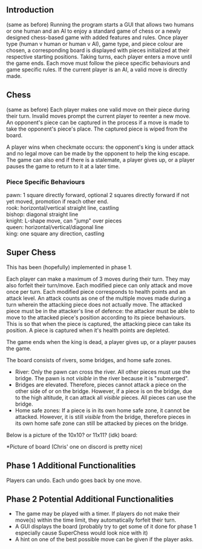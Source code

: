 ## Introduction 
(same as before)
Running the program starts a GUI that allows two humans or one human and an AI to enjoy a standard game of chess or a
newly designed chess-based game with added features and rules. Once player type (human v human or human v AI), game
type, and piece colour are chosen, a corresponding board is displayed with pieces initialized at their respective
starting positions. Taking turns, each player enters a move until the game ends. Each move must follow the piece
specific behaviours and game specific rules. If the current player is an AI, a valid move is directly made.

## Chess
(same as before)
Each player makes one valid move on their piece during their turn. Invalid moves prompt the current player to reenter a
new move. An opponent's piece can be captured in the process if a move is made to take the opponent's piece's place. The
captured piece is wiped from the board.

A player wins when checkmate occurs: the opponent's king is under attack and no legal move can be made by the opponent
to help the king escape. The game can also end if there is a stalemate, a player gives up, or a player pauses the game
to return to it at a later time.

### Piece Specific Behaviours
pawn: 1 square directly forward, optional 2 squares directly forward if not yet moved, promotion if reach other end.  
rook: horizontal/vertical straight line, castling  
bishop: diagonal straight line  
knight: L-shape move, can "jump" over pieces  
queen: horizontal/vertical/diagonal line  
king: one square any direction, castling

## Super Chess

This has been (hopefully) implemented in phase 1.

Each player can make a maximum of 3 moves during their turn. They may also forfeit their turn/move. Each modified piece 
can only attack and move once per turn. Each modified piece corresponds to health points and an attack level. An attack 
counts as one of the multiple moves made during a turn wherein the attacking piece does not actually move. The attacked
piece must be in the attacker's line of defence: the attacker must be able to move to the attacked piece's position 
according to its piece behaviours. This is so that when the piece is captured, the attacking piece can take its 
position. A piece is captured when it's health points are depleted.

The game ends when the king is dead, a player gives up, or a player pauses the game.

The board consists of rivers, some bridges, and home safe zones. 
* River: Only the pawn can cross the river. All other pieces must use the bridge. The pawn is not *visible* in the river 
because it is "submerged". 
* Bridges are elevated. Therefore, pieces cannot attack a piece on the other side of or on the bridge. However, if 
a piece is on the bridge, due to the high altitude, it can attack all *visible* pieces. All pieces can use the bridge.
* Home safe zones: If a piece is in its own home safe zone, it cannot be attacked. However, it is still *visible* from 
the bridge, therefore pieces in its own home safe zone can still be attacked by pieces on the bridge. 

Below is a picture of the 10x10? or 11x11? (idk) board:

*Picture of board (Chris' one on discord is pretty nice)

## Phase 1 Additional Functionalities

Players can undo. Each undo goes back by one move. 

## Phase 2 Potential Additional Functionalities

* The game may be played with a timer. If players do not make their move(s) within the time limit, they automatically
forfeit their turn. 
* A GUI displays the board (probably try to get some of it done for phase 1 especially cause SuperChess would look nice with it)
* A hint on one of the best possible move can be given if the player asks.